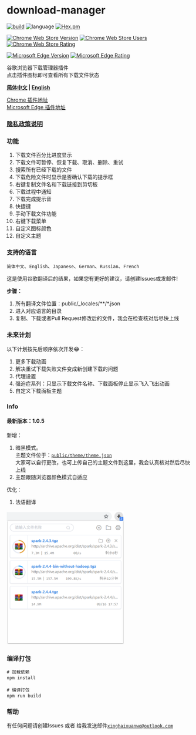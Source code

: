 # **download-manager**
[![build](https://img.shields.io/travis/xinghaix/download-manager/master?style=flat-square)](https://www.travis-ci.org/xinghaix/download-manager)
![language](https://img.shields.io/badge/language-Vue.js-forestgreen.svg?style=flat-square)
[![Hex.pm](https://img.shields.io/github/license/xinghaix/download-manager?style=flat-square)](https://github.com/xinghaix/download-manager/blob/master/LICENSE)

[![Chrome Web Store Version](https://img.shields.io/chrome-web-store/v/ofpglhlcdbjdhlacgbljnildhajfmlei.svg?style=flat-square&label=Chrome%20Web%20Store)](https://chrome.google.com/webstore/detail/ofpglhlcdbjdhlacgbljnildhajfmlei)
[![Chrome Web Store Users](https://img.shields.io/chrome-web-store/d/ofpglhlcdbjdhlacgbljnildhajfmlei.svg?style=flat-square&label=Users)](https://chrome.google.com/webstore/detail/ofpglhlcdbjdhlacgbljnildhajfmlei)
[![Chrome Web Store Rating](https://img.shields.io/chrome-web-store/rating/ofpglhlcdbjdhlacgbljnildhajfmlei.svg?style=flat-square&label=Rating)](https://chrome.google.com/webstore/detail/ofpglhlcdbjdhlacgbljnildhajfmlei)

[![Microsoft Edge Version](https://img.shields.io/badge/dynamic/json?style=flat-square&label=Microsoft%20Edge%20Add-on&query=$.version&url=https://microsoftedge.microsoft.com/addons/getproductdetailsbycrxid/phalbpghhjknlmomkmimbamfceiddlic)](https://microsoftedge.microsoft.com/addons/detail/phalbpghhjknlmomkmimbamfceiddlic)
[![Microsoft Edge Rating](https://img.shields.io/badge/dynamic/json?style=flat-square&color=green&label=Rating&query=$.averageRating&suffix=%2F5&url=https://microsoftedge.microsoft.com/addons/getproductdetailsbycrxid/phalbpghhjknlmomkmimbamfceiddlic)](https://microsoftedge.microsoft.com/addons/detail/phalbpghhjknlmomkmimbamfceiddlic)

谷歌浏览器下载管理器插件  
点击插件图标即可查看所有下载文件状态

**[简体中文](../README.md) | [English](docs/README_EN.md)**

[Chrome 插件地址](https://chrome.google.com/webstore/detail/%E4%B8%8B%E8%BD%BD%E7%AE%A1%E7%90%86%E5%99%A8/ofpglhlcdbjdhlacgbljnildhajfmlei)  
[Microsoft Edge 插件地址](https://microsoftedge.microsoft.com/addons/detail/phalbpghhjknlmomkmimbamfceiddlic)

### [隐私政策说明](docs/Privacy.md)

### **功能**
1. 下载文件百分比进度显示
2. 下载文件可暂停、恢复下载、取消、删除、重试
3. 搜索所有已经下载的文件
4. 下载危险文件时显示是否确认下载的提示框
5. 右键复制文件名和下载链接到剪切板
6. 下载过程中通知
7. 下载完成提示音
8. 快捷键
9. 手动下载文件功能
10. 右键下载菜单
11. 自定义图标颜色
12. 自定义主题

### **支持的语言**
`简体中文`、`English`、`Japanese`、`German`、`Russian`、`French`

这是使用谷歌翻译后的结果，如果您有更好的建议，请创建Issues或发邮件!

**步骤：**
1. 所有翻译文件位置：public/_locales/\*\*/*.json
2. 进入对应语言的目录
3. 复制、下载或者Pull Request修改后的文件，我会在检查核对后尽快上线

### **未来计划**  
以下计划按先后顺序依次开发😂：  
1. 更多下载动画
2. 解决重试下载失败文件变成新创建下载的问题
3. 代理设置
4. 强迫症系列：只显示下载文件名称、下载面板停止显示飞入飞出动画
5. 自定义下载面板主题

### **Info**

#### **最新版本**：1.0.5
新增：
1. 暗黑模式。  
主题文件位于：[`public/theme/theme.json`](https://github.com/xinghaix/download-manager/blob/master/public/theme/theme.json)  
大家可以自行更改，也可上传自己的主题文件到这里，我会认真核对然后尽快上线
2. 主题跟随浏览器颜色模式自适应

优化：
1. 法语翻译

<img src="docs/img/1.png" width="320" hegiht="420" alt=""/>

### **编译打包**
```
# 加载依赖
npm install

# 编译打包
npm run build
```

### 帮助
有任何问题请创建Issues
或者
给我发送邮件[`xinghaixuanwo@outlook.com`](xinghaixuanwo@outlook.com)
